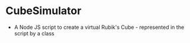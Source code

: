 # CubeSimulator

* A Node JS script to create a virtual Rubik's Cube - represented in the script by a class